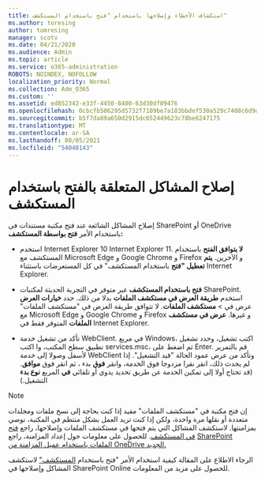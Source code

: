 ```yaml
---
title: استكشاف الأخطاء وإصلاحها باستخدام "فتح باستخدام المستكشف"
ms.author: toresing
author: tomresing
manager: scotv
ms.date: 04/21/2020
ms.audience: Admin
ms.topic: article
ms.service: o365-administration
ROBOTS: NOINDEX, NOFOLLOW
localization_priority: Normal
ms.collection: Adm_O365
ms.custom: ''
ms.assetid: ed852342-e33f-4450-8400-63d30df09476
ms.openlocfilehash: 0cbcfb506295d5732f7109be7a103bbdef530a529c7408c6d9d45a7b38a89915
ms.sourcegitcommit: b5f7da89a650d2915dc652449623c78be6247175
ms.translationtype: MT
ms.contentlocale: ar-SA
ms.lasthandoff: 08/05/2021
ms.locfileid: "54048143"
---
```

# <a name="fix-problems-with-open-with-explorer"></a>إصلاح المشاكل المتعلقة بالفتح باستخدام المستكشف

إصلاح المشاكل الشائعة عند فتح مكتبة مستندات في SharePoint أو OneDrive باستخدام الأمر **فتح بواسطة المستكشف:** 
  
- استخدم Internet Explorer 10 Internet Explorer 11. **لا يتوافق الفتح** باستخدام المستكشف مع Microsoft Edge و Google Chrome و Firefox و الآخرين. **يتم تعطيل "فتح** باستخدام المستكشف" في كل المستعرضات باستثناء Internet Explorer. 
    
- **فتح باستخدام المستكشف** غير متوفر في التجربة الحديثة لمكتبات SharePoint. استخدم **طريقة العرض في مستكشف الملفات** بدلا من ذلك. حدد **خيارات العرض** عرض في \> **مستكشف الملفات**. لا تتوافق طريقة العرض في "مستكشف الملفات" مع Microsoft Edge و Google Chrome و Firefox و غيرها. **عرض في مستكشف الملفات** المتوفر فقط في Internet Explorer. 
    
- تأكد من تشغيل خدمة WebClient. في مربع Windows، اكتب تشغيل، وحدد تشغيل تطبيق سطح المكتب، وا اكتب services.msc، ثم اضغط على Enter. قم بالتمرير لأسفل وصولا إلى خدمة  WebClient وتأكد من عرض عمود الحالة "قيد التشغيل". إذا لم يحدث ذلك، انقر نقرا مزدوجا فوق الخدمة، وانقر **فوق** بدء ، ثم انقر فوق **موافق**. (قد تحتاج أولا إلى تمكين الخدمة  عن طريق تحديد يدوي أو تلقائي **في** المربع **نوع بدء** التشغيل.) 
    
> [!NOTE]
> إن فتح مكتبة في "مستكشف الملفات" مفيد إذا كنت بحاجة إلى نسخ ملفات ومجلدات متعددة أو نقلها مرة واحدة، ولكن إذا كنت تريد العمل بشكل منتظم في المكتبة، نوصي بمزامنتها. لاستكشف المشاكل التي يتم فتحها في مستكشف الملفات وإصلاحها، راجع [فتح في المستكشف](https://go.microsoft.com/fwlink/?linkid=871665). للحصول على معلومات حول إعداد المزامنة، راجع [SharePoint الملفات باستخدام عميل المزامنة من OneDrive الجديد.](https://go.microsoft.com/fwlink/?linkid=871666)
  
الرجاء الاطلاع على المقالة كيفية استخدام الأمر "فتح باستخدام [المستكشف"](https://docs.microsoft.com/sharepoint/support/lists-and-libraries/troubleshoot-issues-using-open-with-explorer) لاستكشف المشاكل وإصلاحها في SharePoint Online للحصول على مزيد من المعلومات. 
  

